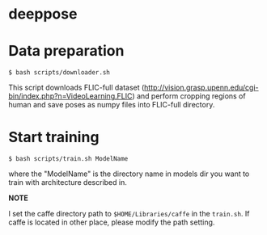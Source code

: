 deeppose
========
# Data preparation

    $ bash scripts/downloader.sh

This script downloads FLIC-full dataset (http://vision.grasp.upenn.edu/cgi-bin/index.php?n=VideoLearning.FLIC) and perform cropping regions of human and save poses as numpy files into FLIC-full directory.

# Start training

    $ bash scripts/train.sh ModelName

where the "ModelName" is the directory name in models dir you want to train with architecture described in.

**NOTE**

I set the caffe directory path to `$HOME/Libraries/caffe` in the `train.sh`. If caffe is located in other place, please modify the path setting.